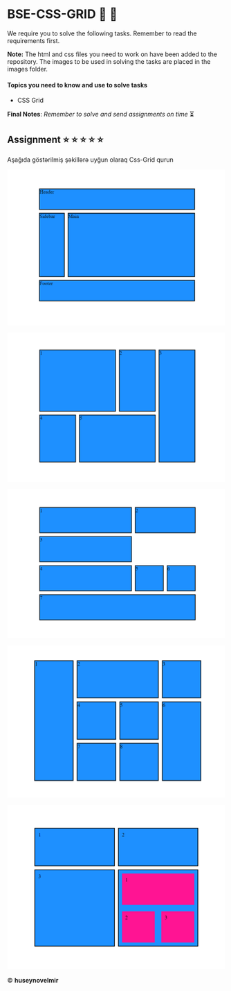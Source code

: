 # BSE-CSS-GRID  :art: :art: 



We require you to solve the following tasks. Remember to read the requirements first.

**Note:** The html and css files you need to work on have been added to the repository. The images to be used in solving the tasks are placed in the images folder.

#### Topics you need to know and use to solve tasks

* CSS Grid


**Final Notes**: *Remember to solve and send assignments on time* :hourglass_flowing_sand:


## Assignment  :star:  :star:  :star:  :star: :star:

Aşağıda göstərilmiş şəkillərə uyğun olaraq Css-Grid qurun 

![Image of task result](./task1.png)

![Image of task result](./task2.png)

![Image of task result](./task3.png)

![Image of task result](./task4.png)

![Image of task result](./task5.png)


:copyright: **huseynovelmir**

